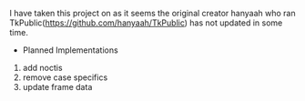 I have taken this project on as it seems the original creator hanyaah who ran TkPublic(https://github.com/hanyaah/TkPublic) has not updated in some time.

- Planned Implementations
1. add noctis
2. remove case specifics
3. update frame data
